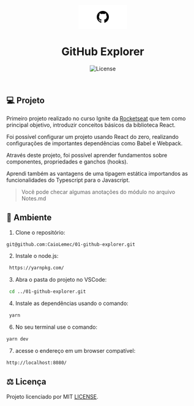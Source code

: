 <p align="center">
    <img alt="logo" title="GitHub Explorer" src="./src/assets/github.jpg" width="25%" />
    <h1 align="center">
    GitHub Explorer
    </h1>
</p>


<p align="center">
  <img  src="https://img.shields.io/static/v1?label=license&message=MIT&color=9cf&labelColor=white" alt="License">
</p>
<br>

## 💻 Projeto

Primeiro projeto realizado no curso Ignite da [Rocketseat](https://rocketseat.com.br/) que tem como principal objetivo, introduzir conceitos básicos da biblioteca React. 

Foi possível configurar um projeto usando React do zero, realizando configurações de importantes dependências como Babel e Webpack.

Através deste projeto, foi possível aprender fundamentos sobre componentes, propriedades e ganchos (hooks).

Aprendi também as vantagens de uma tipagem estática importandos as funcionalidades do Typescript para o Javascript.

> Você pode checar algumas anotações do módulo no arquivo Notes.md

## 📝 Ambiente

1. Clone o repositório:

```bash
git@github.com:CaioLemec/01-github-explorer.git
```

2. Instale o node.js:

```bash
 https://yarnpkg.com/
```

3. Abra o pasta do projeto no VSCode:

```bash
 cd ../01-github-explorer.git
```

4. Instale as dependências usando o comando:

```bash
 yarn
```

6. No seu terminal use o comando:

```bash
yarn dev
```

7. acesse o endereço em um browser compatível:

```bash
http://localhost:8080/
```

## ⚖️ Licença

Projeto licenciado por MIT [LICENSE](./LICENSE).
